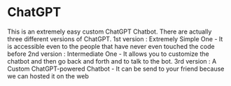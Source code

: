 # ChatGPT
This is an extremely easy custom ChatGPT Chatbot.
There are actually three different versions of ChatGPT.
1st version : Extremely Simple One - It is accessible even to the people that have never even touched the code before
2nd version : Intermediate One - It allows you to customize the chatbot and then go back and forth and to talk to the bot.
3rd version : A Custom ChatGPT-powered Chatbot - It can be send to your friend because we can hosted it on the web
